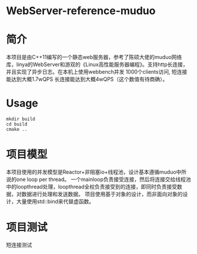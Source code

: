 # WebServer-reference-muduo
# 简介
本项目是由C++11编写的一个静态web服务器，参考了陈硕大佬的muduo网络库，linya的WebServer和游双的《Linux高性能服务器编程》。支持http长连接，并且实现了异步日志。在本机上使用webbench并发
1000个clients访问, 短连接能达到大概1.7wQPS 长连接能达到大概4wQPS（这个数值有待商确）。
# Usage
```
mkdir build
cd build
cmake ..
```
# 项目模型
本项目使用的并发模型是Reactor+非阻塞io+线程池，设计基本遵循muduo中所说的one loop per thread。
一个mainloop负责接受连接，然后将连接交给线程池中的loopthread处理，loopthread全权负责接受到的连接，即同时负责接受数据，对数据进行处理和发送数据。
项目使用基于对象的设计，而非面向对象的设计，大量使用std::bind来代替虚函数。
# 项目测试
短连接测试
